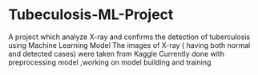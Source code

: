 # Tubeculosis-ML-Project
A project which analyze X-ray and confirms the detection of tuberculosis using Machine Learning Model
The images of X-ray ( having both normal and detected cases) were taken from Kaggle
Currently done with preprocessing model ,working on model building and training
